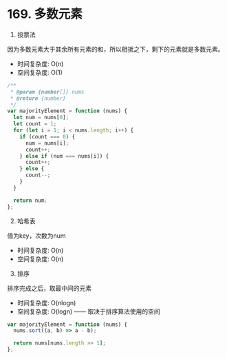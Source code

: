# 169. 多数元素

1. 投票法

因为多数元素大于其余所有元素的和，所以相抵之下，剩下的元素就是多数元素。

* 时间复杂度: O(n)
* 空间复杂度: O(1)

```js
/**
 * @param {number[]} nums
 * @return {number}
 */
var majorityElement = function (nums) {
  let num = nums[0];
  let count = 1;
  for (let i = 1; i < nums.length; i++) {
    if (count === 0) {
      num = nums[i];
      count++;
    } else if (num === nums[i]) {
      count++;
    } else {
      count--;
    }
  }

  return num;
};
```

2. 哈希表

值为key，次数为num

* 时间复杂度: O(n)
* 空间复杂度: O(n)

3. 排序

排序完成之后，取最中间的元素

* 时间复杂度: O(nlogn)
* 空间复杂度: O(logn) —— 取决于排序算法使用的空间

```js
var majorityElement = function (nums) {
  nums.sort((a, b) => a - b);

  return nums[nums.length >> 1];
};
```